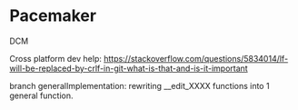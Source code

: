 # Pacemaker
DCM

Cross platform dev help: https://stackoverflow.com/questions/5834014/lf-will-be-replaced-by-crlf-in-git-what-is-that-and-is-it-important

branch generalImplementation: rewriting __edit_XXXX functions into 1 general function.